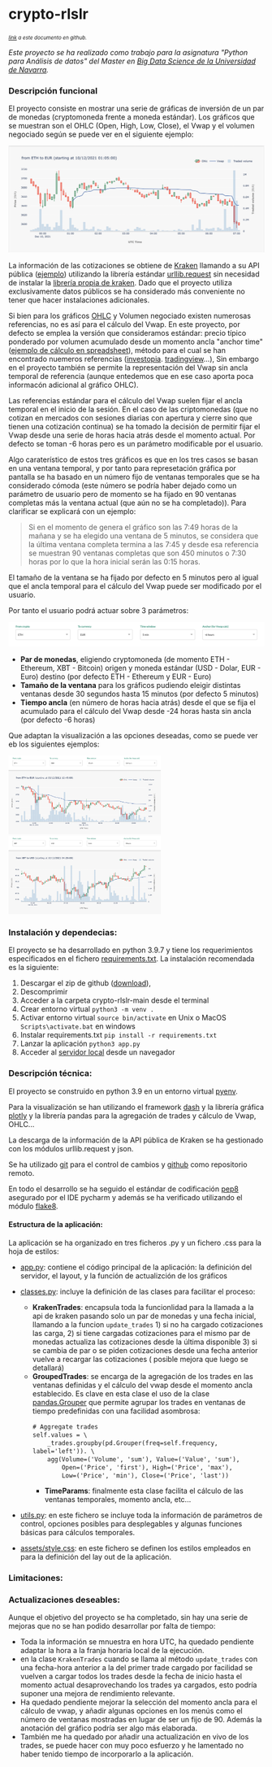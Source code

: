 # crypto-rlslr

 <font size=1><em>[link](https://github.com/raulsolera/crypto-rlslr/blob/main/README.md)
 a este documento en github.</em></font> 

<em>Este proyecto se ha realizado como trabajo para la asignatura "Python para
Análisis de datos" del Master en
[Big Data Science de la Universidad de Navarra](https://mstr.unav.edu/master-big-data-science/).
</em>

### Descripción funcional

El proyecto consiste en mostrar una serie de gráficas de inversión de un par de
monedas (cryptomoneda frente a moneda estándar). Los gráficos que se muestran
son el OHLC (Open, High, Low, Close), el Vwap y el volumen negociado según se
puede ver en el siguiente ejemplo:

![project graph](images/project_graph.png)

La información de las cotizaciones se obtiene de [Kraken](https://www.kraken.com/)
llamando a su API pública
([ejemplo](https://api.kraken.com/0/public/Trades?pair=XETHZEUR&since=157406713999999999))
utilizando la librería estándar
[urllib.request](https://docs.python.org/3/library/urllib.request.html)
sin necesidad de instalar la
[librería propia de kraken](https://support.kraken.com/hc/en-us/articles/360025180232-Kraken-REST-API-command-line-client).
Dado que el proyecto utiliza exclusivamente datos públicos se ha considerado más 
conveniente no tener que hacer instalaciones adicionales.

Si bien para los gráficos
[OHLC](https://en.wikipedia.org/wiki/Open-high-low-close_chart) y Volumen
negociado existen numerosas referencias, no es así para el cálculo del Vwap.
En este proyecto, por defecto se emplea la versión que consideramos estándar:
precio típico ponderado por volumen acumulado desde un momento ancla
"anchor time"
([ejemplo de cálculo en spreadsheet](https://docs.google.com/spreadsheets/d/143nJ1dhsr6GTQr9Wr8kQby6rOqBGMS9BTrhz5AWNMsY/edit#gid=1559753437)),
método para el cual se han encontrado nuemeros referencias
([investopia](https://www.investopedia.com/terms/v/vwap.asp).
[tradingview](https://www.tradingview.com/scripts/vwap/?solution=43000502018)...),
Sin embargo en el proyecto también se permite la representación del Vwap sin
ancla temporal de referencia (aunque entedemos que en ese caso aporta poca
informacón adicional
al gráfico OHLC).

Las referencias estándar para el cálculo del Vwap suelen fijar el ancla temporal
en el inicio de la sesión. En el caso de las criptomonedas (que no cotizan en
mercados con sesiones diarias con apertura y cierre sino que tienen una
cotización continua) se ha tomado la decisión de permitir fijar el Vwap desde
una serie de horas hacia atrás desde el momento actual. Por defecto se toman -6
horas pero es un parámetro modificable por el usuario.

Algo caraterístico de estos tres gráficos es que en los tres casos se basan en
una ventana temporal, y por tanto para represetación gráfica por pantalla se ha
basado en un número fijo de ventanas temporales que se ha considerado cómoda
(este número se podría haber dejado como un parámetro de usuario pero de
momento se ha fijado en 90 ventanas completas más la ventana actual (que aún no
se ha completado)). Para clarificar se explicará con un ejemplo:

> Si en el momento de genera el gráfico son las 7:49 horas de la mañana y se ha
> elegido una ventana de 5 minutos, se considera que la última ventana completa
> termina a las 7:45 y desde esa referencia se muestran 90 ventanas completas
> que son 450 minutos o 7:30 horas por lo que la hora inicial serán las 0:15
> horas.

El tamaño de la ventana se ha fijado por defecto en 5 minutos pero al igual que
el ancla temporal para el cálculo del Vwap puede ser modificado por el usuario.

Por tanto el usuario podrá actuar sobre 3 parámetros: 

![project graph](images/user_options.png)
* <b>Par de monedas</b>, eligiendo cryptomoneda (de momento ETH - Ethereum, XBT -
Bitcoin) origen y moneda estándar (USD - Dolar, EUR - Euro) destino (por
defecto ETH - Ethereum y EUR - Euro)
* <b>Tamaño de la ventana</b> para los gráficos pudiendo eleigir distintas ventanas
desde 30 segundos hasta 15 minutos (por defecto 5 minutos)
* <b>Tiempo ancla</b> (en número de horas hacia atrás) desde el que se fija el acumulado
para el cálculo del Vwap desde -24 horas hasta sin ancla (por defecto -6 horas) 

Que adaptan la visualización a las opciones deseadas, como se puede ver eb
los siguientes ejemplos:

<img src="images/eth-eur-15minWindow-24hoursAnchor.png" width="300"/>
<img src="images/xbt-usd-5minWindow-3hoursAnchor.png" width="300"/>

### Instalación y dependecias:
El proyecto se ha desarrollado en python 3.9.7 y tiene los requerimientos
especificados en el fichero
[requirements.txt](https://github.com/raulsolera/crypto-rlslr/blob/main/requirements.txt).
La instalación recomendada es la siguiente:
1. Descargar el zip de github ([download](https://github.com/raulsolera/crypto-rlslr/archive/refs/heads/main.zip)),
2. Descomprimir
3. Acceder a la carpeta crypto-rlslr-main desde el terminal
4. Crear entorno virtual ```python3 -m venv .```
5. Activar entorno virtual ```source bin/activate``` en Unix o MacOS
```Scripts\activate.bat``` en windows
6. Instalar requirements.txt ```pip install -r requirements.txt```
7. Lanzar la aplicación ```python3 app.py```
8. Acceder al [servidor local](http://127.0.0.1:8050/) desde un navegador 

### Descripción técnica:
El proyecto se construido en python 3.9 en un entorno virtual
[pyenv](https://docs.python.org/3/tutorial/venv.html).

Para la visualización se han utilizando el framework
[dash](https://plotly.com/dash/)
y la librería gráfica [plotly](https://plotly.com/python/) y la librería pandas
para la agregación de trades y cálculo de Vwap, OHLC...

La descarga de la información de la API pública de Kraken se ha gestionado con
los módulos urllib.request y json.

Se ha utilizado [git](https://git-scm.com/) para el control de cambios y
[github](https://github.com/raulsolera/crypto-rlslr) como repositorio remoto.

En todo el desarrollo se ha seguido el estándar de codificación
[pep8](https://www.python.org/dev/peps/pep-0008/) asegurado por el IDE pycharm
y además se ha verificado utilizando el módulo
[flake8](https://flake8.pycqa.org/en/latest/).

#### Estructura de la aplicación:
La aplicación se ha organizado en tres ficheros .py y un fichero .css para
la hoja de estilos:
* [app.py](https://github.com/raulsolera/crypto-rlslr/blob/main/app.py):
contiene el código principal de la aplicación: la definición del servidor, 
el layout, y la función de actualizción de los gráficos
* [classes.py](https://github.com/raulsolera/crypto-rlslr/blob/main/classes.py):
incluye la definición de las clases para facilitar el proceso:
    - <b>KrakenTrades</b>: encapsula toda la funcionlidad para la llamada a la
  api de kraken pasando solo un par de monedas y una fecha inicial, llamando a
  la funcion ```update_trades``` 1) si no ha cargado cotizaciones las carga, 2) 
  si tiene cargadas cotizaciones para el mismo par de monedas actualiza las 
  cotizaciones desde la última disponible 3) si se cambia de par o se piden
  cotizaciones desde una fecha anterior vuelve a recargar las cotizaciones (
  posible mejora que luego se detallará)
    - <b>GroupedTrades</b>: se encarga de la agregación de los trades en las
  ventanas definidas y el cálculo del vwap desde el momento ancla establecido. 
  Es clave en esta clase el uso de la clase
  [pandas.Grouper](https://pandas.pydata.org/docs/reference/api/pandas.Grouper.html)
  que permite agrupar los trades en ventanas de tiempo predefinidas con una
  facilidad asombrosa:
        ```
        # Aggregate trades
        self.values = \
            _trades.groupby(pd.Grouper(freq=self.frequency, label='left')). \
            agg(Volume=('Volume', 'sum'), Value=('Value', 'sum'),
                Open=('Price', 'first'), High=('Price', 'max'),
                Low=('Price', 'min'), Close=('Price', 'last'))
        ```
      - <b>TimeParams</b>: finalmente esta clase facilita el cálculo de las
  ventanas temporales, momento ancla, etc...
* [utils.py](https://github.com/raulsolera/crypto-rlslr/blob/main/utils.py): en
este fichero se incluye toda la información de parámetros de control, opciones
posibles para desplegables y algunas funciones básicas para cálculos temporales.

* [assets/style.css](https://github.com/raulsolera/crypto-rlslr/blob/main/assets/style.css):
en este fichero se definen los estilos empleados en para la definición del 
lay out de la aplicación.


### Limitaciones:


### Actualizaciones deseables:
Aunque el objetivo del proyecto se ha completado, sin hay una serie de mejoras
que no se han podido desarrollar por falta de tiempo:
- Toda la información se mnuestra en hora UTC, ha quedado pendiente adaptar la
hora a la franja horaria local de la ejecución.
- en la clase ```KrakenTrades``` cuando se llama al método
```update_trades``` con una fecha-hora anterior a la del primer trade cargado
por facilidad se vuelven a cargar todos los trades desde la fecha de inicio 
hasta el momento actual desaprovechando los trades ya cargados, esto podría
suponer una mejora de rendimiento relevante.
- Ha quedado pendiente mejorar la selección del momento ancla para el cálculo 
de vwap, y añadir algunas opciones en los menús como el número de ventanas 
mostradas en lugar de ser un fijo de 90. Además la anotación del gráfico
podría ser algo más elaborada.
- También me ha quedado por añadir una actualización en vivo de los trades, se
puede hacer con muy poco esfuerzo y he lamentado no haber tenido tiempo de
incorporarlo a la aplicación.
